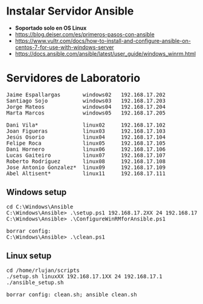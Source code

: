 # Instalar Servidor Ansible
* **Soportado solo en OS Linux**
* https://blog.deiser.com/es/primeros-pasos-con-ansible
* https://www.vultr.com/docs/how-to-install-and-configure-ansible-on-centos-7-for-use-with-windows-server
* https://docs.ansible.com/ansible/latest/user_guide/windows_winrm.html

# Servidores de Laboratorio
<pre>
Jaime Espallargas       windows02   192.168.17.202
Santiago Sojo           windows03   192.168.17.203
Jorge Mateos            windows04   192.168.17.204
Marta Marcos            windows05   192.168.17.205

Dani Vila*              linux02     192.168.17.102
Joan Figueras           linux03     192.168.17.103
Jesús Osorio            linux04     192.168.17.104
Felipe Roca             linux05     192.168.17.105
Dani Hornero            linux06     192.168.17.106
Lucas Gaiteiro          linux07     192.168.17.107
Roberto Rodríguez       linux08     192.168.17.108
Jose Antonio Gonzalez*  linux09     192.168.17.109
Abel Altisent*          linux11     192.168.17.111
</pre>

## Windows setup
<pre>
cd C:\Windows\Ansible
C:\Windows\Ansible> .\setup.ps1 192.168.17.2XX 24 192.168.17.1
C:\Windows\Ansible> .\ConfigureWinRMforAnsible.ps1

borrar config:
C:\Windows\Ansible> .\clean.ps1
</pre>

## Linux setup
<pre>
cd /home/rlujan/scripts
./setup.sh linuxXX 192.168.17.1XX 24 192.168.17.1
./ansible_setup.sh

borrar config: clean.sh; ansible_clean.sh
</pre>

